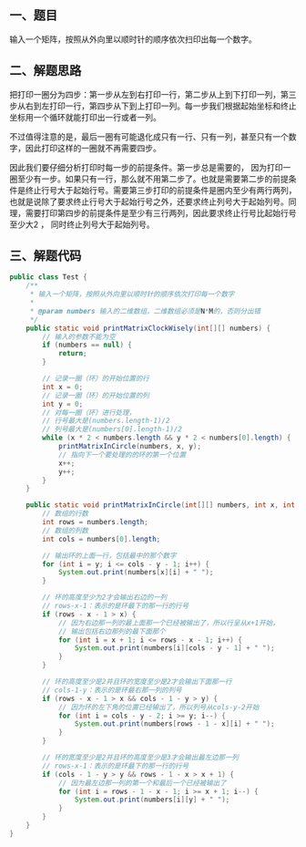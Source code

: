 ## 一、题目

输入一个矩阵，按照从外向里以顺时针的顺序依次扫印出每一个数字。

## 二、解题思路

把打印一圈分为四步：第一步从左到右打印一行，第二步从上到下打印一列，第三步从右到左打印一行，第四步从下到上打印一列。每一步我们根据起始坐标和终止坐标用一个循环就能打印出一行或者一列。

不过值得注意的是，最后一圈有可能退化成只有一行、只有一列，甚至只有一个数字，因此打印这样的一圈就不再需要四步。

因此我们要仔细分析打印时每一步的前提条件。第一步总是需要的， 因为打印一圈至少有一步。如果只有一行，那么就不用第二步了。也就是需要第二步的前提条件是终止行号大于起始行号。需要第三步打印的前提条件是圈内至少有两行两列，也就是说除了要求终止行号大于起始行号之外，还要求终止列号大于起始列号。同理，需要打印第四步的前提条件是至少有三行两列，因此要求终止行号比起始行号至少大2 ， 同时终止列号大于起始列号。

## 三、解题代码

```java
public class Test {
    /**
     * 输入一个矩阵，按照从外向里以顺时针的顺序依次打印每一个数字
     *
     * @param numbers 输入的二维数组，二维数组必须是N*M的，否则分出错
     */
    public static void printMatrixClockWisely(int[][] numbers) {
        // 输入的参数不能为空
        if (numbers == null) {
            return;
        }

        // 记录一圈（环）的开始位置的行
        int x = 0;
        // 记录一圈（环）的开始位置的列
        int y = 0;
        // 对每一圈（环）进行处理，
        // 行号最大是(numbers.length-1)/2
        // 列号最大是(numbers[0].length-1)/2
        while (x * 2 < numbers.length && y * 2 < numbers[0].length) {
            printMatrixInCircle(numbers, x, y);
            // 指向下一个要处理的的环的第一个位置
            x++;
            y++;
        }
    }

    public static void printMatrixInCircle(int[][] numbers, int x, int y) {
        // 数组的行数
        int rows = numbers.length;
        // 数组的列数
        int cols = numbers[0].length;

        // 输出环的上面一行，包括最中的那个数字
        for (int i = y; i <= cols - y - 1; i++) {
            System.out.print(numbers[x][i] + " ");
        }

        // 环的高度至少为2才会输出右边的一列
        // rows-x-1：表示的是环最下的那一行的行号
        if (rows - x - 1 > x) {
            // 因为右边那一列的最上面那一个已经被输出了，所以行呈从x+1开始，
            // 输出包括右边那列的最下面那个
            for (int i = x + 1; i <= rows - x - 1; i++) {
                System.out.print(numbers[i][cols - y - 1] + " ");
            }
        }

        // 环的高度至少是2并且环的宽度至少是2才会输出下面那一行
        // cols-1-y：表示的是环最右那一列的列号
        if (rows - x - 1 > x && cols - 1 - y > y) {
            // 因为环的左下角的位置已经输出了，所以列号从cols-y-2开始
            for (int i = cols - y - 2; i >= y; i--) {
                System.out.print(numbers[rows - 1 - x][i] + " ");
            }
        }

        // 环的宽度至少是2并且环的高度至少是3才会输出最左边那一列
        // rows-x-1：表示的是环最下的那一行的行号
        if (cols - 1 - y > y && rows - 1 - x > x + 1) {
            // 因为最左边那一列的第一个和最后一个已经被输出了
            for (int i = rows - 1 - x - 1; i >= x + 1; i--) {
                System.out.print(numbers[i][y] + " ");
            }
        }
    }
}
```



